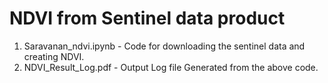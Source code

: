 # NDVI from Sentinel data product
1. Saravanan_ndvi.ipynb - Code for downloading the sentinel data and creating NDVI.<br>
2. NDVI_Result_Log.pdf - Output Log file Generated  from the above code.

